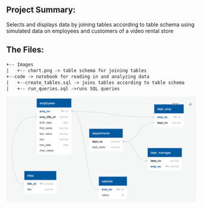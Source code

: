 ## Project Summary:
Selects and displays data by joining tables according to table schema using simulated data on employees and customers of a video rental store

## The Files:
```
+-- Images
|   +-- chart.png -> table schema for joining tables
+--code -> notebook for reading in and analyzing data
|   +--create_tables.sql -> joins tables according to table schema
|   +-- run_queries.sql ->runs SQL queries
```
 ![Vizualization Preview](images/chart.PNG)



